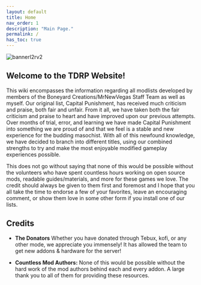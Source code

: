 ```yaml
---
layout: default
title: Home
nav_order: 1
description: "Main Page."
permalink: /
has_toc: true
---
```


![bannerl2rv2]()


## Welcome to the TDRP Website!
This wiki encompasses the information regarding all modlists developed by members of the Boneyard Creations/MrNewVegas Staff Team as well as myself. Our original list, Capital Punishment, has received much criticism and praise, both fair and unfair. From it all, we have taken both the fair criticism and praise to heart and have improved upon our previous attempts. Over months of trial, error, and learning we have made Capital Punishment into something we are proud of and that we feel is a stable and new experience for the budding masochist. With all of this newfound knowledge, we have decided to branch into different titles, using our combined strengths to try and make the most enjoyable modified gameplay experiences possible.

This does not go without saying that none of this would be possible without the volunteers who have spent countless hours working on open source mods, readable guides/materials, and more for these games we love. The credit should always be given to them first and foremost and I hope that you all take the time to endorse a few of your favorites, leave an encouraging comment, or show them love in some other form if you install one of our lists.



## Credits


- **The Donators**
Whether you have donated through Tebux, kofi, or any other mode, we appreciate you immensely! It has allowed the team to get new addons & hardware for the server!

- **Countless Mod Authors:** None of this would be possible without the hard work of the mod authors behind each and every addon. A large thank you to all of them for providing these resources.




